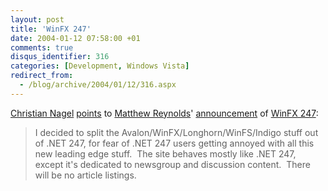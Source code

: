 ```yaml
---
layout: post
title: 'WinFX 247'
date: 2004-01-12 07:58:00 +01
comments: true
disqus_identifier: 316
categories: [Development, Windows Vista]
redirect_from:
  - /blog/archive/2004/01/12/316.aspx
---
```


[Christian Nagel](http://weblogs.asp.net/cnagel/) [points](http://weblogs.asp.net/cnagel/archive/2004/01/11/57628.aspx) to [Matthew Reynolds](http://weblogs.asp.net/mreynolds/)' [announcement](http://weblogs.asp.net/mreynolds/archive/2004/01/11/57579.aspx) of [WinFX 247](http://www.winfx247.com/):

> I decided to split the Avalon/WinFX/Longhorn/WinFS/Indigo stuff out of .NET 247, for fear of .NET 247 users getting annoyed with all this new leading edge stuff.  The site behaves mostly like .NET 247, except it's dedicated to newsgroup and discussion content.  There will be no article listings.

